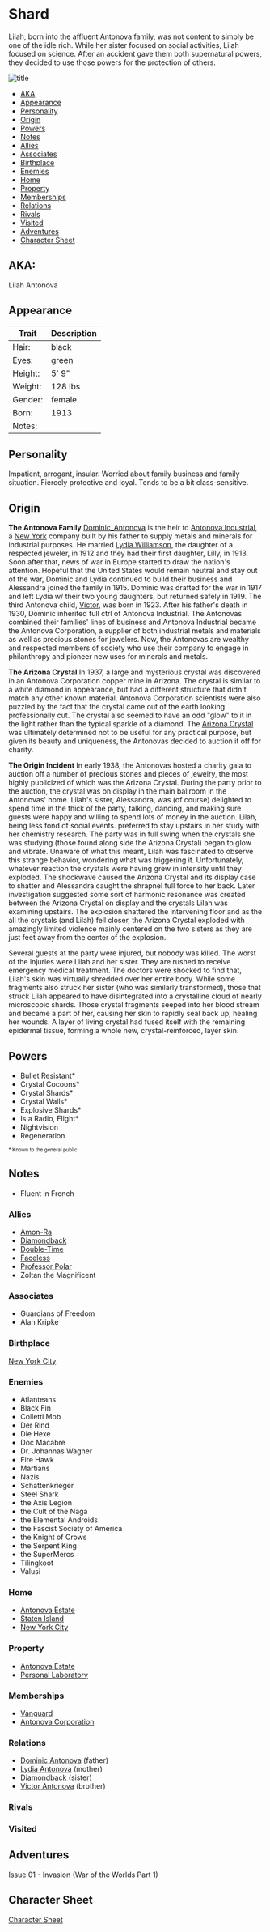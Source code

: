 <!--
type: player-character
created-by:
-->
# Shard

Lilah, born into the affluent Antonova family, was not content to simply be one of the idle rich.  While her sister focused on social activities, Lilah focused on science.  After an accident gave them both supernatural powers, they decided to use those powers for the protection of others.

![title](../images/Shard.png)

- [AKA](#AKA)
- [Appearance](#Appearance)
- [Personality](#Personality)
- [Origin](#Origin)
- [Powers](#Powers)
- [Notes](#Notes)
- [Allies](#Allies)
- [Associates](../npcs/Lawrence_Alexander_Williams.md#Associates)
- [Birthplace](#Birthplace)
- [Enemies](#Enemies)
- [Home](#Home)
- [Property](#Property)
- [Memberships](#Memberships)
- [Relations](#Relations)
- [Rivals](#Rivals)
- [Visited](#Visited)
- [Adventures](#Adventures)
- [Character Sheet](#Character%20Sheet)

## AKA:
Lilah Antonova

## Appearance 
Trait | Description
-- | --
Hair: | black
Eyes: | green
Height: | 5' 9"
Weight: | 128 lbs
Gender: | female
Born: | 1913
Notes: |

## Personality
Impatient, arrogant, insular. Worried about family business and family situation. Fiercely protective and loyal. Tends to be a bit class-sensitive.

## Origin
**The Antonova Family**
[Dominic_Antonova](/npcs/Dominic_Antonova.md) is the heir to [Antonova Industrial](/organizations/Antonova_Corporation.md), a [New York](/locations/New_York_State/New_York_City/New_York_City.md) company built by his father to supply metals and minerals for industrial purposes. He married [Lydia Williamson](/npcs/Lydia_Antonova.md), the daughter of a respected jeweler, in 1912 and they had their first daughter, Lilly, in 1913. Soon after that, news of war in Europe started to draw the nation's attention. Hopeful that the United States would remain neutral and stay out of the war, Dominic and Lydia continued to build their business and Alessandra joined the family in 1915. Dominic was drafted for the war in 1917 and left Lydia w/ their two young daughters, but returned safely in 1919. The third Antonova child, [Victor](/npcs/Victor_Antonova.md), was born in 1923. After his father's death in 1930, Dominic inherited full ctrl of Antonova Industrial. The Antonovas combined their families' lines of business and Antonova Industrial became the Antonova Corporation, a supplier of both industrial metals and materials as well as precious stones for jewelers. Now, the Antonovas are wealthy and respected members of society who use their company to engage in philanthropy and pioneer new uses for minerals and metals.

**The Arizona Crystal**
In 1937, a large and mysterious crystal was discovered in an Antonova Corporation copper mine in Arizona. The crystal is similar to a white diamond in appearance, but had a different structure that didn't match any other known material. Antonova Corporation scientists were also puzzled by the fact that the crystal came out of the earth looking professionally cut. The crystal also seemed to have an odd "glow" to it in the light rather than the typical sparkle of a diamond. The [Arizona Crystal](/items/Arizona_Crystal.md) was ultimately determined not to be useful for any practical purpose, but given its beauty and uniqueness, the Antonovas decided to auction it off for charity.

**The Origin Incident**
In early 1938, the Antonovas hosted a charity gala to auction off a number of precious stones and pieces of jewelry, the most highly publicized of which was the Arizona Crystal. During the party prior to the auction, the crystal was on display in the main ballroom in the Antonovas' home. Lilah's sister, Alessandra, was (of course) delighted to spend time in the thick of the party, talking, dancing, and making sure guests were happy and willing to spend lots of money in the auction.  Lilah, being less fond of social events. preferred to stay upstairs in her study with her chemistry research. The party was in full swing when the crystals she was studying (those found along side the Arizona Crystal) began to glow and vibrate.  Unaware of what this meant, Lilah was fascinated to observe this strange behavior, wondering what was triggering it.   Unfortunately, whatever reaction the crystals were having grew in intensity until they exploded. The shockwave caused the Arizona Crystal and its display case to shatter and Alessandra caught the shrapnel full force to her back. Later investigation suggested some sort of harmonic resonance was created between the Arizona Crystal on display and the crystals Lilah was examining upstairs.  The explosion shattered the intervening floor and as the all the crystals (and Lilah) fell closer, the Arizona Crystal exploded with amazingly limited violence mainly centered on the two sisters as they are just feet away from the center of the explosion.

Several guests at the party were injured, but nobody was killed. The worst of the injuries were Lilah and her sister.  They are rushed to receive emergency medical treatment. The doctors were shocked to find that, Lilah's skin was virtually shredded over her entire body.  While some fragments also struck her sister (who was similarly transformed), those that struck Lilah appeared to have disintegrated into a crystalline cloud of  nearly microscopic shards. Those crystal fragments seeped into her blood stream and became a part of her, causing her skin to rapidly seal back up, healing her wounds.  A layer of living crystal had fused itself with the remaining epidermal tissue, forming a whole new, crystal-reinforced, layer skin.

## Powers
- Bullet Resistant\* 
- Crystal Cocoons\*
- Crystal Shards\*
- Crystal Walls\*
- Explosive Shards\*
- Is a Radio, Flight\*
- Nightvision
- Regeneration 

<sub><sup> * Known to the general public</sup></sub>

## Notes
- Fluent in French

### Allies
- [Amon-Ra](player_characters/Amon-Ra.md)
- [Diamondback](player_characters/Diamondback.md)
- [Double-Time](player_characters/Double_Time.md)
- [Faceless](player_characters/Faceless.md)
- [Professor Polar](player_characters/Professor_Polar.md)
- Zoltan the Magnificent

### Associates
- Guardians of Freedom
- Alan Kripke

### Birthplace
[New York City](locations/New_York_State/New_York_City/New_York_City.md)

### Enemies
- Atlanteans
- Black Fin
- Colletti Mob
- Der Rind
- Die Hexe
- Doc Macabre
- Dr. Johannas Wagner
- Fire Hawk
- Martians
- Nazis
- Schattenkrieger
- Steel Shark
- the Axis Legion
- the Cult of the Naga
- the Elemental Androids
- the Fascist Society of America
- the Knight of Crows
- the Serpent King
- the SuperMercs
- Tilingkoot
- Valusi

### Home
- [Antonova Estate](locations/New_York_State/New_York_City/Staten_Island/Antonova_Estate.md)
- [Staten Island](locations/New_York_State/New_York_City/Staten_Island/Staten_Island.md)
- [New York City](locations/New_York_State/New_York_City/New_York_City.md)

### Property
- [Antonova Estate](locations/New_York_State/New_York_City/Staten_Island/Antonova_Estate.md)
- [Personal Laboratory](locations/New_York_State/New_York_City/Staten_Island/Shards_Laboratory.md)

### Memberships
- [Vanguard](organizations/Vanguard.md)
- [Antonova Corporation](organizations/Antonova_Corporation.md)

### Relations
- [Dominic Antonova](npcs/Dominic_Antonova.md) (father)
- [Lydia Antonova](npcs/Lydia_Antonova.md) (mother)
- [Diamondback](player_characters/Diamondback.md) (sister)
- [Victor Antonova](npcs/Victor_Antonova.md) (brother)

### Rivals

### Visited

## Adventures
Issue 01 - Invasion (War of the Worlds Part 1)

## Character Sheet
[Character Sheet](https://legends-of-the-golden-age.github.io/LotGA/pdf/Shard.pdf)

<!-- GM Notes
Things in here don't show up in normal viewing mode.
-->